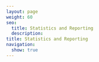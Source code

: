 ```yaml
---
layout: page
weight: 60
seo:
  title: Statistics and Reporting
  description:
title: Statistics and Reporting
navigation:
  show: true
---
```

